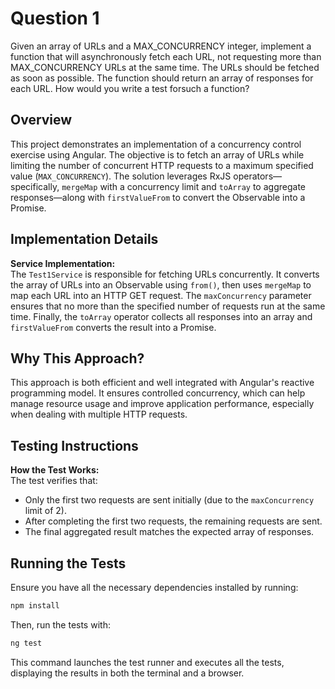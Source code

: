 # Question 1

Given an array of URLs and a MAX_CONCURRENCY integer, implement a function that will asynchronously
fetch each URL, not requesting more than MAX_CONCURRENCY URLs at the same time. The URLs should be
fetched as soon as possible. The function should return an array of responses for each URL.
How would you write a test forsuch a function?

## Overview

This project demonstrates an implementation of a concurrency control exercise using Angular. The objective is to fetch an array of URLs while limiting the number of concurrent HTTP requests to a maximum specified value (`MAX_CONCURRENCY`). The solution leverages RxJS operators—specifically, `mergeMap` with a concurrency limit and `toArray` to aggregate responses—along with `firstValueFrom` to convert the Observable into a Promise.

## Implementation Details

**Service Implementation:**  
The `Test1Service` is responsible for fetching URLs concurrently. It converts the array of URLs into an Observable using `from()`, then uses `mergeMap` to map each URL into an HTTP GET request. The `maxConcurrency` parameter ensures that no more than the specified number of requests run at the same time. Finally, the `toArray` operator collects all responses into an array and `firstValueFrom` converts the result into a Promise.

## Why This Approach?

This approach is both efficient and well integrated with Angular's reactive programming model. It ensures controlled concurrency, which can help manage resource usage and improve application performance, especially when dealing with multiple HTTP requests.

## Testing Instructions

**How the Test Works:**  
The test verifies that:

- Only the first two requests are sent initially (due to the `maxConcurrency` limit of 2).
- After completing the first two requests, the remaining requests are sent.
- The final aggregated result matches the expected array of responses.

## Running the Tests

Ensure you have all the necessary dependencies installed by running:

```bash
npm install
```

Then, run the tests with:

```bash
ng test
```

This command launches the test runner and executes all the tests, displaying the results in both the terminal and a browser.
